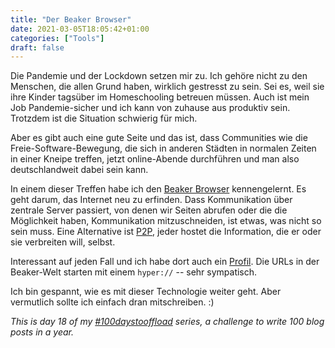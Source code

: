 ```yaml
---
title: "Der Beaker Browser"
date: 2021-03-05T18:05:42+01:00
categories: ["Tools"]
draft: false
---
```

Die Pandemie und der Lockdown setzen mir zu. Ich gehöre nicht zu den Menschen, die allen Grund haben, wirklich gestresst zu sein. Sei es, weil sie ihre Kinder tagsüber im Homeschooling betreuen müssen. Auch ist mein Job Pandemie-sicher und ich kann von zuhause aus produktiv sein. Trotzdem ist die Situation schwierig für mich.

Aber es gibt auch eine gute Seite und das ist, dass Communities wie die Freie-Software-Bewegung, die sich in anderen Städten in normalen Zeiten in einer Kneipe treffen, jetzt online-Abende durchführen und man also deutschlandweit dabei sein kann.

In einem dieser Treffen habe ich den [Beaker Browser](https://beakerbrowser.com/) kennengelernt. Es geht darum, das Internet neu zu erfinden. Dass Kommunikation über zentrale Server passiert, von denen wir Seiten abrufen oder die die Möglichkeit haben, Kommunikation mitzuschneiden, ist etwas, was nicht so sein muss. Eine Alternative ist [P2P](https://de.wikipedia.org/wiki/Peer-to-Peer), jeder hostet die Information, die er oder sie verbreiten will, selbst.

Interessant auf jeden Fall und ich habe dort auch ein [Profil](hyper://c9110fb43bc5c2b9499567effb881c64575f16d71605c907666407890ebdab1a/). Die URLs in der Beaker-Welt starten mit einem ``hyper://`` -- sehr sympatisch.

Ich bin gespannt, wie es mit dieser Technologie weiter geht. Aber vermutlich sollte ich einfach dran mitschreiben. :)

_This is day 18 of my [#100daystooffload](https://100daystooffload.com/) series, a challenge to write 100 blog posts in a year._
